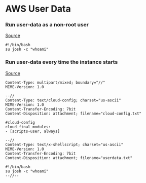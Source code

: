 # AWS User Data

### Run user-data as a non-root user
[Source](https://stackoverflow.com/questions/31157432/login-using-ec2-user-instead-of-root-using-user-data-in-aws)
```
#!/bin/bash
su josh -c "whoami"
```

### Run user-data every time the instance starts
[Source](https://aws.amazon.com/premiumsupport/knowledge-center/execute-user-data-ec2/)
```
Content-Type: multipart/mixed; boundary="//"
MIME-Version: 1.0

--//
Content-Type: text/cloud-config; charset="us-ascii"
MIME-Version: 1.0
Content-Transfer-Encoding: 7bit
Content-Disposition: attachment; filename="cloud-config.txt"

#cloud-config
cloud_final_modules:
- [scripts-user, always]

--//
Content-Type: text/x-shellscript; charset="us-ascii"
MIME-Version: 1.0
Content-Transfer-Encoding: 7bit
Content-Disposition: attachment; filename="userdata.txt"

#!/bin/bash
su josh -c "whoami"
--//--
```
